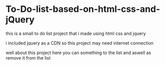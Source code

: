 # To-Do-list-based-on-html-css-and-jQuery


this is a small to do list project that i made using html css and jquery 

i included jquery as a CDN so 
this project may need internet connection 

well about this project here you can something to the list 
and aswell as remove it from the list
